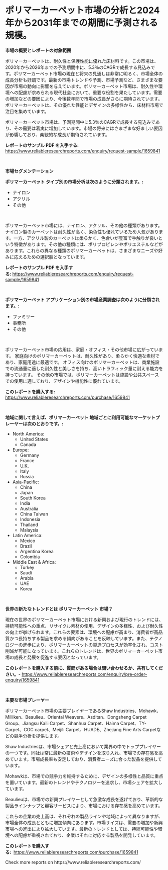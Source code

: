 <p><h1>ポリマーカーペット市場の分析と2024年から2031年までの期間に予測される規模。</h1></p><p><strong>市場の概要とレポートの対象範囲</strong></p>
<p><p>ポリマーカーペットは、耐久性と保護性能に優れた床材料です。この市場は、2020年から2026年までの予測期間中に、5.3％のCAGRで成長する見込みです。ポリマーカーペット市場の現在と将来の見通しは非常に明るく、市場全体の成長分析も好調です。最新の市場トレンドや予測、市場予測など、さまざまな要因が市場の動向に影響を与えています。ポリマーカーペット市場は、耐久性や環境への配慮が求められる現代社会において、重要な役割を果たしています。需要の増加などの要因により、今後数年間で市場の成長がさらに期待されています。ポリマーカーペットは、その優れた性能とデザインの多様性から、床材料市場で注目を集めています。</p><p>ポリマーカーペット市場は、予測期間中に5.3％のCAGRで成長する見込みであり、その需要は着実に増加しています。市場の将来にはさまざまな好ましい要因が影響しており、楽観的な成長が期待されています。</p></p>
<p><strong>レポートのサンプル PDF を入手する:</strong> <a href="https://www.reliableresearchreports.com/enquiry/request-sample/1659841">https://www.reliableresearchreports.com/enquiry/request-sample/1659841</a></p>
<p>&nbsp;</p>
<p><strong>市場セグメンテーション</strong></p>
<p><strong>ポリマーカーペット タイプ別の市場分析は次のように分類されます。:</strong></p>
<p><ul><li>ナイロン</li><li>アクリル</li><li>その他</li></ul></p>
<p>&nbsp;</p>
<p><p>ポリマーカーペット市場には、ナイロン、アクリル、その他の種類があります。ナイロン製のカーペットは耐久性が高く、染色性も優れているため人気があります。一方、アクリル製のカーペットは柔らかく、色合いが豊富で手触りが良いという特徴があります。その他の種類には、ポリプロピレンやポリエステルなどがあります。これらの異なる種類のポリマーカーペットは、さまざまなニーズや好みに応えるための選択肢となっています。</p></p>
<p><strong>レポートのサンプル PDF を入手する:</strong>&nbsp;<a href="https://www.reliableresearchreports.com/enquiry/request-sample/1659841">https://www.reliableresearchreports.com/enquiry/request-sample/1659841</a></p>
<p>&nbsp;</p>
<p><strong> ポリマーカーペット アプリケーション別の市場産業調査は次のように分類されます。:</strong></p>
<p><ul><li>ファミリー</li><li>事務所</li><li>その他</li></ul></p>
<p>&nbsp;</p>
<p><p>ポリマーカーペット市場の応用は、家庭・オフィス・その他市場に広がっています。 家庭向けのポリマーカーペットは、耐久性があり、柔らかく快適な素材であり、家庭用途に最適です。 オフィス向けのポリマーカーペットは、商業施設での流通量に適した耐久性と美しさを持ち、高いトラフィック量に耐える能力を持っています。 その他の市場では、ポリマーカーペットは施設や公共スペースでの使用に適しており、デザインや機能性に優れています。</p></p>
<p><strong>このレポートを購入する:</strong>&nbsp; <a href="https://www.reliableresearchreports.com/purchase/1659841">https://www.reliableresearchreports.com/purchase/1659841</a></p>
<p>&nbsp;</p>
<p><strong>地域に関して言えば、ポリマーカーペット 地域ごとに利用可能なマーケットプレーヤーは次のとおりです。:</strong></p>
<p><ul>
    <li>
        North America:
        <ul>
            <li>United States</li>
            <li>Canada</li>
        </ul>
    </li>
    <li>
        Europe:
        <ul>
            <li>Germany</li>
            <li>France</li>
            <li>U.K.</li>
            <li>Italy</li>
            <li>Russia</li>
        </ul>
    </li>
    <li>
        Asia-Pacific:
        <ul>
            <li>China</li>
            <li>Japan</li>
            <li>South Korea</li>
            <li>India</li>
            <li>Australia</li>
            <li>China Taiwan</li>
            <li>Indonesia</li>
            <li>Thailand</li>
            <li>Malaysia</li>
        </ul>
    </li>
    <li>
        Latin America:
        <ul>
            <li>Mexico</li>
            <li>Brazil</li>
            <li>Argentina Korea</li>
            <li>Colombia</li>
        </ul>
    </li>
    <li>
        Middle East & Africa:
        <ul>
            <li>Turkey</li>
            <li>Saudi</li>
            <li>Arabia</li>
            <li>UAE</li>
            <li>Korea</li>
        </ul>
    </li>
    </ul></p>
<p>&nbsp;</p>
<p><strong>世界の新たなトレンドとは ポリマーカーペット 市場？</strong></p>
<p><p>現在の世界のポリマーカーペット市場における新興および現行のトレンドには、持続可能性への重点、リサイクル素材の使用、デザインの多様性、および耐久性の向上が挙げられます。これらの要素は、環境への配慮が高まり、消費者が高品質かつ長持ちする製品を求める傾向があることを反映しています。また、テクノロジーの進歩により、ポリマーカーペットの製造プロセスが効率化され、コスト削減が可能になっています。これらのトレンドは、世界のポリマーカーペット市場の成長と発展を促進する要因となっています。</p></p>
<p><strong>このレポートを購入する前に、質問がある場合は問い合わせるか、共有してください。</strong>- <a href="https://www.reliableresearchreports.com/enquiry/pre-order-enquiry/1659841">https://www.reliableresearchreports.com/enquiry/pre-order-enquiry/1659841</a></p>
<p>&nbsp;</p>
<p><strong>主要な市場プレーヤー</strong></p>
<p><p>ポリマーカーペット市場の主要プレイヤーであるShaw Industries、Mohawk、Milliken、Beaulieu、Oriental Weavers、Asditan、Dongsheng Carpet Group、Jiangsu Kaili Carpet、Shanhua Carpet、Haima Carpet、TY-Carpet、COC carpet、Meijili Carpet、HUADE、Zhejiang Fine Arts Carpetなどの競争分析を提供します。</p><p>Shaw Industriesは、市場シェアと売上高において業界の中でトッププレイヤーの一つです。同社は常に最新の技術やデザインを取り入れ、市場での存在感を高めています。市場成長率も安定しており、消費者ニーズに合った製品を提供しています。</p><p>Mohawkは、市場での競争力を維持するために、デザインの多様性と品質に重点を置いています。最新のトレンドやテクノロジーを追求し、市場シェアを拡大しています。</p><p>Beaulieuは、市場での新興プレイヤーとして急激な成長を遂げており、革新的な製品ラインナップと顧客サービスにより、市場における存在感を高めています。</p><p>これらの企業の売上高は、それぞれの製品ラインや地域によって異なりますが、市場全体の成長とともに増加傾向にあります。市場サイズは、需要の増加や新興市場への進出により拡大しています。最新のトレンドとしては、持続可能性や環境への配慮が重視されており、企業はそれに対応する製品を開発しています。</p></p>
<p><strong>このレポートを購入する:</strong>&nbsp;&nbsp;<a href="https://www.reliableresearchreports.com/purchase/1659841">https://www.reliableresearchreports.com/purchase/1659841</a></p>
<p>Check more reports on https://www.reliableresearchreports.com/</p>